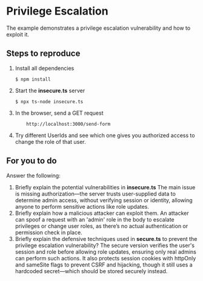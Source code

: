 # Privilege Escalation

The example demonstrates a privilege escalation vulnerability and how to exploit it.

## Steps to reproduce

1. Install all dependencies

    `$ npm install`

2. Start the **insecure.ts** server

    `$ npx ts-node insecure.ts`

3. In the browser, send a GET request

    ```
        http://localhost:3000/send-form
    ```

4. Try different UserIds and see which one gives you authorized access to change the role of that user.

## For you to do

Answer the following:

1. Briefly explain the potential vulnerabilities in **insecure.ts**
   The main issue is missing authorization—the server trusts user-supplied data to determine admin access, without verifying session or identity, allowing anyone to perform sensitive actions like role updates.
2. Briefly explain how a malicious attacker can exploit them.
   An attacker can spoof a request with an 'admin' role in the body to escalate privileges or change user roles, as there’s no actual authentication or permission check in place.
3. Briefly explain the defensive techniques used in **secure.ts** to prevent the privilege escalation vulnerability?
   The secure version verifies the user's session and role before allowing role updates, ensuring only real admins can perform such actions.
   It also protects session cookies with httpOnly and sameSite flags to prevent CSRF and hijacking, though it still uses a hardcoded secret—which should be stored securely instead.
